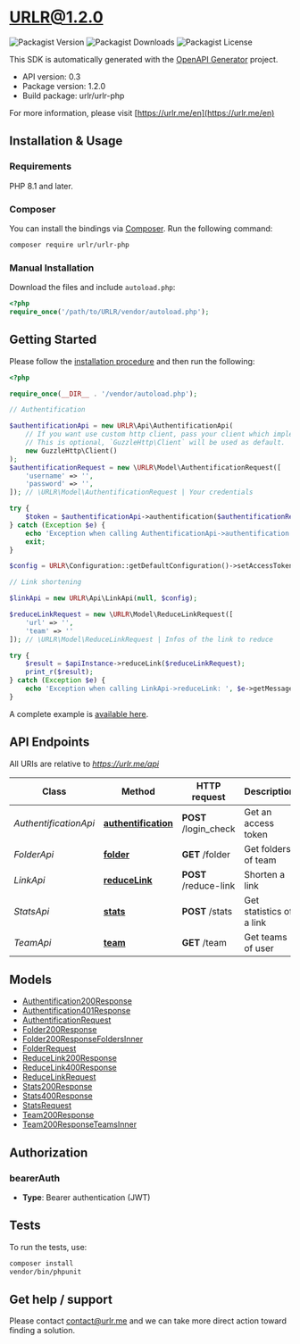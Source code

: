 # URLR@1.2.0

![Packagist Version](https://img.shields.io/packagist/v/urlr/urlr-php) ![Packagist Downloads](https://img.shields.io/packagist/dm/urlr/urlr-php) ![Packagist License](https://img.shields.io/packagist/l/urlr/urlr-php)

This SDK is automatically generated with the [OpenAPI Generator](https://openapi-generator.tech) project.

- API version: 0.3
- Package version: 1.2.0
- Build package: urlr/urlr-php

For more information, please visit [https://urlr.me/en](https://urlr.me/en)

## Installation & Usage

### Requirements

PHP 8.1 and later.

### Composer

You can install the bindings via [Composer](http://getcomposer.org/). Run the following command:

```bash
composer require urlr/urlr-php
```

### Manual Installation

Download the files and include `autoload.php`:

```php
<?php
require_once('/path/to/URLR/vendor/autoload.php');
```

## Getting Started

Please follow the [installation procedure](#installation--usage) and then run the following:

```php
<?php

require_once(__DIR__ . '/vendor/autoload.php');

// Authentification

$authentificationApi = new URLR\Api\AuthentificationApi(
    // If you want use custom http client, pass your client which implements `GuzzleHttp\ClientInterface`.
    // This is optional, `GuzzleHttp\Client` will be used as default.
    new GuzzleHttp\Client()
);
$authentificationRequest = new \URLR\Model\AuthentificationRequest([
    'username' => '',
    'password' => '',
]); // \URLR\Model\AuthentificationRequest | Your credentials

try {
    $token = $authentificationApi->authentification($authentificationRequest)->getToken();
} catch (Exception $e) {
    echo 'Exception when calling AuthentificationApi->authentification: ', $e->getMessage(), PHP_EOL;
    exit;
}

$config = URLR\Configuration::getDefaultConfiguration()->setAccessToken($token);

// Link shortening

$linkApi = new URLR\Api\LinkApi(null, $config);

$reduceLinkRequest = new \URLR\Model\ReduceLinkRequest([
    'url' => '',
    'team' => ''
]); // \URLR\Model\ReduceLinkRequest | Infos of the link to reduce

try {
    $result = $apiInstance->reduceLink($reduceLinkRequest);
    print_r($result);
} catch (Exception $e) {
    echo 'Exception when calling LinkApi->reduceLink: ', $e->getMessage(), PHP_EOL;
}
```

A complete example is [available here](examples/example1.php).

## API Endpoints

All URIs are relative to *https://urlr.me/api*

Class | Method | HTTP request | Description
------------ | ------------- | ------------- | -------------
*AuthentificationApi* | [**authentification**](docs/Api/AuthentificationApi.md#authentification) | **POST** /login_check | Get an access token
*FolderApi* | [**folder**](docs/Api/FolderApi.md#folder) | **GET** /folder | Get folders of team
*LinkApi* | [**reduceLink**](docs/Api/LinkApi.md#reducelink) | **POST** /reduce-link | Shorten a link
*StatsApi* | [**stats**](docs/Api/StatsApi.md#stats) | **POST** /stats | Get statistics of a link
*TeamApi* | [**team**](docs/Api/TeamApi.md#team) | **GET** /team | Get teams of user


## Models

- [Authentification200Response](docs/Model/Authentification200Response.md)
- [Authentification401Response](docs/Model/Authentification401Response.md)
- [AuthentificationRequest](docs/Model/AuthentificationRequest.md)
- [Folder200Response](docs/Model/Folder200Response.md)
- [Folder200ResponseFoldersInner](docs/Model/Folder200ResponseFoldersInner.md)
- [FolderRequest](docs/Model/FolderRequest.md)
- [ReduceLink200Response](docs/Model/ReduceLink200Response.md)
- [ReduceLink400Response](docs/Model/ReduceLink400Response.md)
- [ReduceLinkRequest](docs/Model/ReduceLinkRequest.md)
- [Stats200Response](docs/Model/Stats200Response.md)
- [Stats400Response](docs/Model/Stats400Response.md)
- [StatsRequest](docs/Model/StatsRequest.md)
- [Team200Response](docs/Model/Team200Response.md)
- [Team200ResponseTeamsInner](docs/Model/Team200ResponseTeamsInner.md)

## Authorization


### bearerAuth

- **Type**: Bearer authentication (JWT)


## Tests

To run the tests, use:

```bash
composer install
vendor/bin/phpunit
```

## Get help / support

Please contact [contact@urlr.me](mailto:contact@urlr.me?subject=[GitHub]%urlr-php) and we can take more direct action toward finding a solution.
